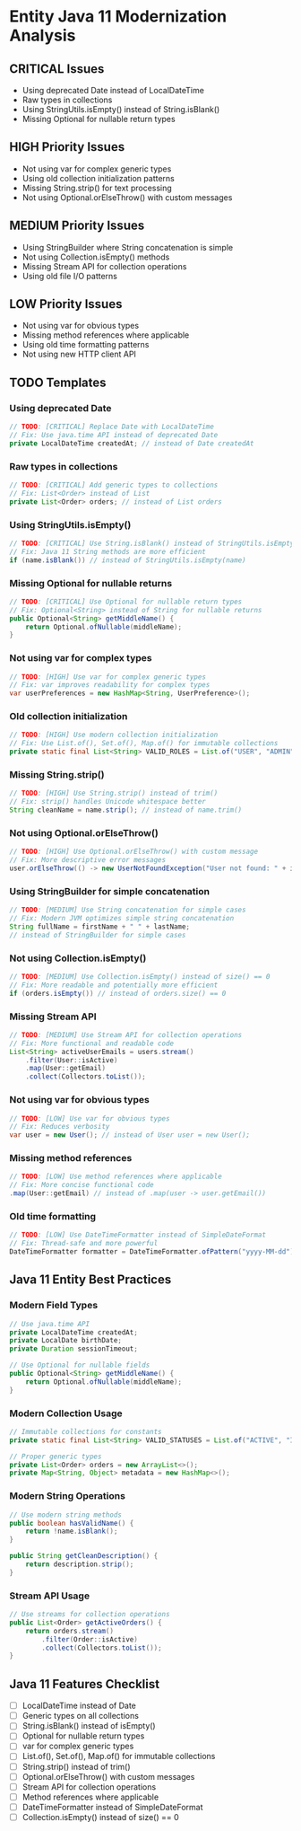 # Entity Java 11 Modernization Analysis

## CRITICAL Issues
- Using deprecated Date instead of LocalDateTime
- Raw types in collections
- Using StringUtils.isEmpty() instead of String.isBlank()
- Missing Optional for nullable return types

## HIGH Priority Issues
- Not using var for complex generic types
- Using old collection initialization patterns
- Missing String.strip() for text processing
- Not using Optional.orElseThrow() with custom messages

## MEDIUM Priority Issues
- Using StringBuilder where String concatenation is simple
- Not using Collection.isEmpty() methods
- Missing Stream API for collection operations
- Using old file I/O patterns

## LOW Priority Issues
- Not using var for obvious types
- Missing method references where applicable
- Using old time formatting patterns
- Not using new HTTP client API

## TODO Templates

### Using deprecated Date
```java
// TODO: [CRITICAL] Replace Date with LocalDateTime
// Fix: Use java.time API instead of deprecated Date
private LocalDateTime createdAt; // instead of Date createdAt
```

### Raw types in collections
```java
// TODO: [CRITICAL] Add generic types to collections
// Fix: List<Order> instead of List
private List<Order> orders; // instead of List orders
```

### Using StringUtils.isEmpty()
```java
// TODO: [CRITICAL] Use String.isBlank() instead of StringUtils.isEmpty()
// Fix: Java 11 String methods are more efficient
if (name.isBlank()) // instead of StringUtils.isEmpty(name)
```

### Missing Optional for nullable returns
```java
// TODO: [CRITICAL] Use Optional for nullable return types
// Fix: Optional<String> instead of String for nullable returns
public Optional<String> getMiddleName() {
    return Optional.ofNullable(middleName);
}
```

### Not using var for complex types
```java
// TODO: [HIGH] Use var for complex generic types
// Fix: var improves readability for complex types
var userPreferences = new HashMap<String, UserPreference>();
```

### Old collection initialization
```java
// TODO: [HIGH] Use modern collection initialization
// Fix: Use List.of(), Set.of(), Map.of() for immutable collections
private static final List<String> VALID_ROLES = List.of("USER", "ADMIN");
```

### Missing String.strip()
```java
// TODO: [HIGH] Use String.strip() instead of trim()
// Fix: strip() handles Unicode whitespace better
String cleanName = name.strip(); // instead of name.trim()
```

### Not using Optional.orElseThrow()
```java
// TODO: [HIGH] Use Optional.orElseThrow() with custom message
// Fix: More descriptive error messages
user.orElseThrow(() -> new UserNotFoundException("User not found: " + id));
```

### Using StringBuilder for simple concatenation
```java
// TODO: [MEDIUM] Use String concatenation for simple cases
// Fix: Modern JVM optimizes simple string concatenation
String fullName = firstName + " " + lastName;
// instead of StringBuilder for simple cases
```

### Not using Collection.isEmpty()
```java
// TODO: [MEDIUM] Use Collection.isEmpty() instead of size() == 0
// Fix: More readable and potentially more efficient
if (orders.isEmpty()) // instead of orders.size() == 0
```

### Missing Stream API
```java
// TODO: [MEDIUM] Use Stream API for collection operations
// Fix: More functional and readable code
List<String> activeUserEmails = users.stream()
    .filter(User::isActive)
    .map(User::getEmail)
    .collect(Collectors.toList());
```

### Not using var for obvious types
```java
// TODO: [LOW] Use var for obvious types
// Fix: Reduces verbosity
var user = new User(); // instead of User user = new User();
```

### Missing method references
```java
// TODO: [LOW] Use method references where applicable
// Fix: More concise functional code
.map(User::getEmail) // instead of .map(user -> user.getEmail())
```

### Old time formatting
```java
// TODO: [LOW] Use DateTimeFormatter instead of SimpleDateFormat
// Fix: Thread-safe and more powerful
DateTimeFormatter formatter = DateTimeFormatter.ofPattern("yyyy-MM-dd");
```

## Java 11 Entity Best Practices

### Modern Field Types
```java
// Use java.time API
private LocalDateTime createdAt;
private LocalDate birthDate;
private Duration sessionTimeout;

// Use Optional for nullable fields
public Optional<String> getMiddleName() {
    return Optional.ofNullable(middleName);
}
```

### Modern Collection Usage
```java
// Immutable collections for constants
private static final List<String> VALID_STATUSES = List.of("ACTIVE", "INACTIVE");

// Proper generic types
private List<Order> orders = new ArrayList<>();
private Map<String, Object> metadata = new HashMap<>();
```

### Modern String Operations
```java
// Use modern string methods
public boolean hasValidName() {
    return !name.isBlank();
}

public String getCleanDescription() {
    return description.strip();
}
```

### Stream API Usage
```java
// Use streams for collection operations
public List<Order> getActiveOrders() {
    return orders.stream()
        .filter(Order::isActive)
        .collect(Collectors.toList());
}
```

## Java 11 Features Checklist
- [ ] LocalDateTime instead of Date
- [ ] Generic types on all collections
- [ ] String.isBlank() instead of isEmpty()
- [ ] Optional for nullable return types
- [ ] var for complex generic types
- [ ] List.of(), Set.of(), Map.of() for immutable collections
- [ ] String.strip() instead of trim()
- [ ] Optional.orElseThrow() with custom messages
- [ ] Stream API for collection operations
- [ ] Method references where applicable
- [ ] DateTimeFormatter instead of SimpleDateFormat
- [ ] Collection.isEmpty() instead of size() == 0